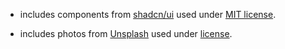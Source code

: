 - includes components from [shadcn/ui](https://ui.shadcn.com/) used under [MIT license](https://github.com/shadcn-ui/ui/blob/main/LICENSE.md).

- includes photos from [Unsplash](https://unsplash.com) used under [license](https://unsplash.com/license).